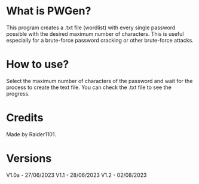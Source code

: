 
# What is PWGen?
This program creates a .txt file (wordlist) with every single password possible with the desired maximum number of characters. This is useful especially for a brute-force password cracking or other brute-force attacks.
# How to use?
Select the maximum number of characters of the password and wait for the process to create the text file.
You can check the .txt file to see the progress.
# Credits
Made by Raider1101.
# Versions
V1.0a - 27/06/2023
V1.1 - 28/06/2023
V1.2 - 02/08/2023
